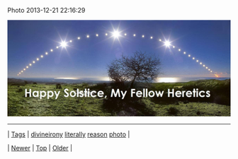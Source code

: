 <!--
title: Photo 2013-12-21 22
date: 2020-06-28T15:27:00.203Z
tags: divineirony, literally, reason, photo
-->


Photo 2013-12-21 22:16:29

![](70722151049-0.jpg)

<!--BOTTOM-POST-NAVIGATION-->
---

| [Tags](tags.md) | [divineirony](tag-divineirony.md) [literally](tag-literally.md) [reason](tag-reason.md) [photo](tag-photo.md) |

| [Newer](70699661174.md) | [Top](index.md) | [Older](70781028132.md) |